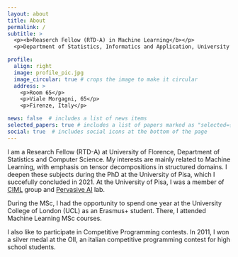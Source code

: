 ```yaml
---
layout: about
title: About
permalink: /
subtitle: >
  <p><b>Reaserch Fellow (RTD-A) in Machine Learning</b></p>
  <p>Department of Statistics, Informatics and Application, University of Florence</p>

profile:
  align: right
  image: profile_pic.jpg
  image_circular: true # crops the image to make it circular
  address: >
    <p>Room 65</p>
    <p>Viale Morgagni, 65</p>
    <p>Firenze, Italy</p>

news: false  # includes a list of news items
selected_papers: true # includes a list of papers marked as "selected={true}"
social: true  # includes social icons at the bottom of the page
---
```

I am a Research Fellow (RTD-A) at University of Florence, Department of Statistics and Computer Science. My interests are mainly related to Machine Learning, with emphasis on tensor decompositions in structured domains. I deepen these subjects during the PhD at the University of Pisa, which I succefully concluded in 2021. At the University of Pisa, I was a member of [CIML](https://ciml.di.unipi.it/) group and [Pervasive AI](http://pai.di.unipi.it/) lab.

During the MSc, I had the opportunity to spend one year at the University College of London (UCL) as an Erasmus+ student. There, I attended Machine Learning MSc courses.

I also like to participate in Competitive Programming contests. In 2011, I won a silver medal at the OII, an italian competitive programming contest for high school students.